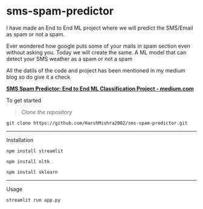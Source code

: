 # sms-spam-predictor
I have made an End to End ML project where we will predict the SMS/Email as spam or not a spam.

Ever wondered how google puts some of your mails in spam section even without asking you. Today we will create the same. A ML model that can detect your SMS weather as a spam or not a spam

All the datils of the code and project has been mentioned in my medium blog so do give it a check

[**SMS Spam Predictor: End to End ML Classification Project - medium.com**](https://medium.com/@harshmishraandheri/sms-spam-predictor-end-to-end-ml-classification-project-9dca53ffb1ab "SMS Spam detector")

To get started 

> *Clone the repository*

```
git clone https://github.com/HarshMishra2002/sms-spam-predictor.git
```
---

Installation 

```
npm install streamlit
```
```
npm install nltk
```
```
npm install sklearn
```
---
Usage

```
streamlit run app.py
```
